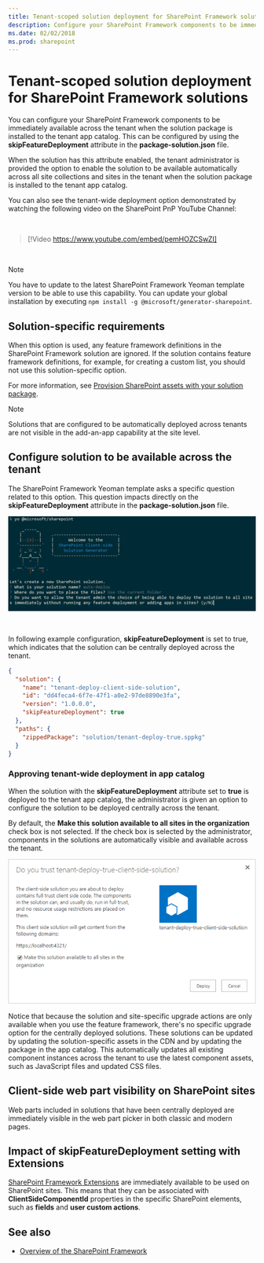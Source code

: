 ```yaml
---
title: Tenant-scoped solution deployment for SharePoint Framework solutions
description: Configure your SharePoint Framework components to be immediately available across the tenant when the solution package is installed to the tenant app catalog.
ms.date: 02/02/2018
ms.prod: sharepoint
---
```



# Tenant-scoped solution deployment for SharePoint Framework solutions

You can configure your SharePoint Framework components to be immediately available across the tenant when the solution package is installed to the tenant app catalog. This can be configured by using the **skipFeatureDeployment** attribute in the **package-solution.json** file.

When the solution has this attribute enabled, the tenant administrator is provided the option to enable the solution to be available automatically across all site collections and sites in the tenant when the solution package is installed to the tenant app catalog. 

You can also see the tenant-wide deployment option demonstrated by watching the following video on the SharePoint PnP YouTube Channel:

<br/>

> [!Video https://www.youtube.com/embed/pemHOZCSwZI]

<br/> 


> [!NOTE] 
> You have to update to the latest SharePoint Framework Yeoman template version to be able to use this capability. You can update your global installation by executing `npm install -g @microsoft/generator-sharepoint`. 

## Solution-specific requirements

When this option is used, any feature framework definitions in the SharePoint Framework solution are ignored. If the solution contains feature framework definitions, for example, for creating a custom list, you should not use this solution-specific option.

For more information, see [Provision SharePoint assets with your solution package](./toolchain/provision-sharepoint-assets.md).

> [!NOTE] 
> Solutions that are configured to be automatically deployed across tenants are not visible in the add-an-app capability at the site level. 

## Configure solution to be available across the tenant

The SharePoint Framework Yeoman template asks a specific question related to this option. This question impacts directly on the **skipFeatureDeployment** attribute in the **package-solution.json** file. 

![Yeoman question around tenant deployed option](../images/tenant-deploy-yeoman.png)

<br/>

In following example configuration, **skipFeatureDeployment** is set to true, which indicates that the solution can be centrally deployed across the tenant. 

```json
{
  "solution": {
    "name": "tenant-deploy-client-side-solution",
    "id": "dd4feca4-6f7e-47f1-a0e2-97de8890e3fa",
    "version": "1.0.0.0",
    "skipFeatureDeployment": true
  },
  "paths": {
    "zippedPackage": "solution/tenant-deploy-true.sppkg"
  }
}

```

### Approving tenant-wide deployment in app catalog

When the solution with the **skipFeatureDeployment** attribute set to **true** is deployed to the tenant app catalog, the administrator is given an option to configure the solution to be deployed centrally across the tenant.

By default, the **Make this solution available to all sites in the organization** check box is not selected. If the check box is selected by the administrator, components in the solutions are automatically visible and available across the tenant. 

![The "Make this solution available to all sites in the organization" setting is visible when solution is deployed to app catalog](../images/tenant-deploy-app-catalog.png)

Notice that because the solution and site-specific upgrade actions are only available when you use the feature framework, there's no specific upgrade option for the centrally deployed solutions. These solutions can be updated by updating the solution-specific assets in the CDN and by updating the package in the app catalog. This automatically updates all existing component instances across the tenant to use the latest component assets, such as JavaScript files and updated CSS files.

## Client-side web part visibility on SharePoint sites

Web parts included in solutions that have been centrally deployed are immediately visible in the web part picker in both classic and modern pages. 

## Impact of skipFeatureDeployment setting with Extensions

[SharePoint Framework Extensions](./extensions/overview-extensions.md) are immediately available to be used on SharePoint sites. This means that they can be associated with **ClientSideComponentId** properties in the specific SharePoint elements, such as **fields** and **user custom actions**. 

## See also

- [Overview of the SharePoint Framework](sharepoint-framework-overview.md)